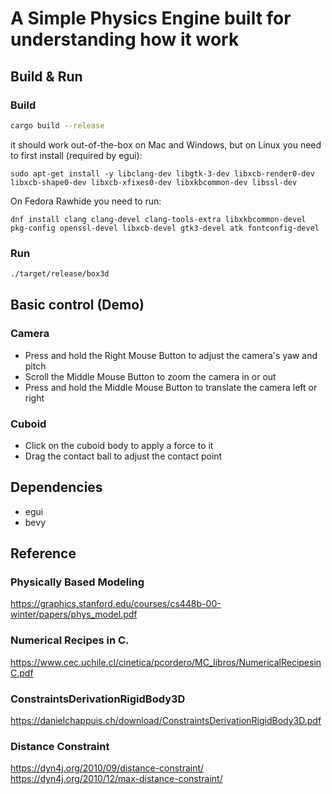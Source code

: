# A Simple Physics Engine built for understanding how it work

## Build & Run

### Build

```bash
cargo build --release
```
it should work out-of-the-box on Mac and Windows, but on Linux you need to first install (required by egui):

`sudo apt-get install -y libclang-dev libgtk-3-dev libxcb-render0-dev libxcb-shape0-dev libxcb-xfixes0-dev libxkbcommon-dev libssl-dev`

On Fedora Rawhide you need to run:

`dnf install clang clang-devel clang-tools-extra libxkbcommon-devel pkg-config openssl-devel libxcb-devel gtk3-devel atk fontconfig-devel`

### Run

```bash
./target/release/box3d
```

## Basic control (Demo)

### Camera
* Press and hold the Right Mouse Button to adjust the camera's yaw and pitch
* Scroll the Middle Mouse Button to zoom the camera in or out
* Press and hold the Middle Mouse Button to translate the camera left or right
### Cuboid
* Click on the cuboid body to apply a force to it
* Drag the contact ball to adjust the contact point

## Dependencies
* egui
* bevy

## Reference

### Physically Based Modeling
https://graphics.stanford.edu/courses/cs448b-00-winter/papers/phys_model.pdf

### Numerical Recipes in C.
https://www.cec.uchile.cl/cinetica/pcordero/MC_libros/NumericalRecipesinC.pdf

### ConstraintsDerivationRigidBody3D
https://danielchappuis.ch/download/ConstraintsDerivationRigidBody3D.pdf

### Distance Constraint
https://dyn4j.org/2010/09/distance-constraint/
https://dyn4j.org/2010/12/max-distance-constraint/
